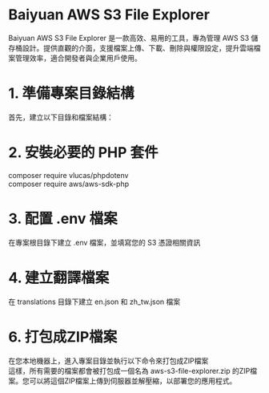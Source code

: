 # Baiyuan AWS S3 File Explorer
Baiyuan AWS S3 File Explorer 是一款高效、易用的工具，專為管理 AWS S3 儲存桶設計。提供直觀的介面，支援檔案上傳、下載、刪除與權限設定，提升雲端檔案管理效率，適合開發者與企業用戶使用。

# 1. 準備專案目錄結構
首先，建立以下目錄和檔案結構：

# 2. 安裝必要的 PHP 套件
composer require vlucas/phpdotenv\
composer require aws/aws-sdk-php
# 3. 配置 .env 檔案
在專案根目錄下建立 .env 檔案，並填寫您的 S3 憑證相關資訊
# 4. 建立翻譯檔案
在 translations 目錄下建立 en.json 和 zh_tw.json 檔案

# 6. 打包成ZIP檔案
在您本地機器上，進入專案目錄並執行以下命令來打包成ZIP檔案\
這樣，所有需要的檔案都會被打包成一個名為 aws-s3-file-explorer.zip 的ZIP檔案。您可以將這個ZIP檔案上傳到伺服器並解壓縮，以部署您的應用程式。
